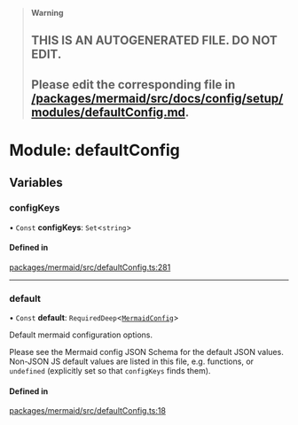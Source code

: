 > **Warning**
>
> ## THIS IS AN AUTOGENERATED FILE. DO NOT EDIT.
>
> ## Please edit the corresponding file in [/packages/mermaid/src/docs/config/setup/modules/defaultConfig.md](../../../../packages/mermaid/src/docs/config/setup/modules/defaultConfig.md).

# Module: defaultConfig

## Variables

### configKeys

• `Const` **configKeys**: `Set`<`string`>

#### Defined in

[packages/mermaid/src/defaultConfig.ts:281](https://github.com/mermaid-js/mermaid/blob/master/packages/mermaid/src/defaultConfig.ts#L281)

---

### default

• `Const` **default**: `RequiredDeep`<[`MermaidConfig`](../interfaces/mermaid.MermaidConfig.md)>

Default mermaid configuration options.

Please see the Mermaid config JSON Schema for the default JSON values.
Non-JSON JS default values are listed in this file, e.g. functions, or
`undefined` (explicitly set so that `configKeys` finds them).

#### Defined in

[packages/mermaid/src/defaultConfig.ts:18](https://github.com/mermaid-js/mermaid/blob/master/packages/mermaid/src/defaultConfig.ts#L18)
